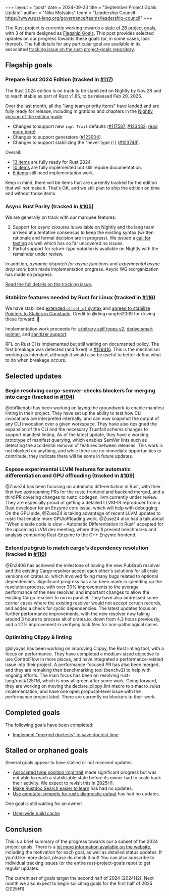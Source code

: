 +++
layout = "post"
date = 2024-09-23
title = "September Project Goals Update"
author = "Niko Matsakis"
team = "Leadership Council <https://www.rust-lang.org/governance/teams/leadership-council>"
+++

The Rust project is currently working towards a [slate of 26 project goals](https://rust-lang.github.io/rust-project-goals/2024h2/goals.html), with 3 of them designed as [Flagship Goals](https://rust-lang.github.io/rust-project-goals/2024h2/goals.html#flagship-goals). This post provides selected updates on our progress towards these goals (or, in some cases, lack thereof). The full details for any particular goal are available in its associated [tracking issue on the rust-project-goals repository](https://github.com/rust-lang/rust-project-goals/milestone/2).

## Flagship goals

### Prepare Rust 2024 Edition (tracked in [#117])

[#117]: https://github.com/rust-lang/rust-project-goals/issues/117

The Rust 2024 edition is on track to be stabilized on Nightly by Nov 28 and to reach stable as part of Rust v1.85, to be released Feb 20, 2025.

Over the last month, all the "lang team priority items" have landed and are fully ready for release, including migrations and chapters in the [Nightly version of the edition guide](https://doc.rust-lang.org/nightly/edition-guide/rust-2024/index.html):

* Changes to support new `impl Trait` defaults ([#117587], [#123432]; [read more here](https://blog.rust-lang.org/2024/09/05/impl-trait-capture-rules.html))
* Changes to support generators ([#123904][]).
* Changes to support stabilizing the "never type (`!`) ([#123748][]).

[#117587]: https://github.com/rust-lang/rust/issues/117587
[#123432]: https://github.com/rust-lang/rust/issues/123432
[#123904]: https://github.com/rust-lang/rust/issues/123904
[#123748]: https://github.com/rust-lang/rust/issues/123748

Overall:

* [13 items](https://github.com/rust-lang/rust/issues?q=label%3AS-tracking-ready-for-edition+is%3Aclosed) are fully ready for Rust 2024.
* [10 items](https://github.com/rust-lang/rust/issues?q=label%3AA-edition-2024%20label%3AC-tracking-issue%20-label%3AS-tracking-ready-for-edition%2CS-tracking-impl-incomplete%20-label%3At-libs%20) are fully implemented but still require documentation.
* [6 items](https://github.com/rust-lang/rust/issues?q=label%3AA-edition-2024%20label%3AC-tracking-issue%20-label%3AS-tracking-ready-for-edition%20label%3AS-tracking-impl-incomplete%20-label%3At-libs%20) still need implementation work.

Keep in mind, there will be items that are currently tracked for the edition that will not make it.  That's OK, and we still plan to ship the edition on time and without those items.

### Async Rust Parity (tracked in [#105])

[#105]: https://github.com/rust-lang/rust-project-goals/issues/105
[#129629]: https://github.com/rust-lang/rust/issues/129629

We are generally on track with our marquee features: 

1. Support for *async closures* is available on Nightly and the lang team arrived at a tentative consensus to keep the existing syntax (written rationale and formal decision are in progress). We issued a [call for testing](https://blog.rust-lang.org/inside-rust/2024/08/09/async-closures-call-for-testing.html) as well which has so far uncovered no issues.
2. Partial support for *return-type notation* is available on Nightly with the remainder under review. 

In addition, *dynamic dispatch for async functions* and *experimental async drop work* both made implementation progress. Async WG reorganization has made no progress. 

[Read the full details on the tracking issue.](https://github.com/rust-lang/rust-project-goals/issues/105#issuecomment-2361474377)

### Stabilize features needed by Rust for Linux (tracked in [#116])

[#116]: https://github.com/rust-lang/rust-project-goals/issues/116

We have stabilized [extended `offset_of` syntax](https://github.com/rust-lang/rust/pull/128284) and [agreed to stabilize Pointers to Statics in Constants](https://github.com/rust-lang/rust/issues/128183). Credit to @dingxiangfei2009 for driving these forward. 💜

Implementation work proceeds for [arbitrary self types v2](https://github.com/rust-lang/rust/issues/44874#issuecomment-2314739657), [derive smart](https://github.com/rust-lang/rust/pull/125048) [pointer](https://github.com/rust-lang/rust/pull/129467), and [sanitizer support](https://github.com/rust-lang/rust/pull/128348).

RFL on Rust CI is implemented but still waiting on documented policy. The first breakage was detected (and fixed) in [#129416](https://github.com/rust-lang/rust/pull/129416). This is the mechanism working as intended, although it would also be useful to better define what to do when breakage occurs.

## Selected updates

### Begin resolving cargo-semver-checks blockers for merging into cargo (tracked in [#104])

[#104]: https://github.com/rust-lang/rust-project-goals/issues/104

@obi1kenobi has been working on laying the groundwork to enable manifest linting in their project. They have set up the ability to test how CLI invocations are interpreted internally, and can now snapshot the output of any CLI invocation over a given workspace. They have also designed the expansion of the CLI and the necessary Trustfall schema changes to support manifest linting. As of the latest update, they have a working prototype of manifest querying, which enables SemVer lints such as detecting the accidental removal of features between releases. This work is not blocked on anything, and while there are no immediate opportunities to contribute, they indicate there will be some in future updates.

### Expose experimental LLVM features for automatic differentiation and GPU offloading (tracked in [#109])

[#109]: https://github.com/rust-lang/rust-project-goals/issues/109

@ZuseZ4 has been focusing on automatic differentiation in Rust, with their first two upstreaming PRs for the rustc frontend and backend merged, and a third PR covering changes to rustc_codegen_llvm currently under review. They are especially proud of getting a detailed LLVM-IR reproducer from a Rust developer for an Enzyme core issue, which will help with debugging. On the GPU side, @ZuseZ4 is taking advantage of recent LLVM updates to rustc that enable more GPU/offloading work. @ZuseZ4 also had a talk about "When unsafe code is slow - Automatic Differentiation in Rust" accepted for the upcoming LLVM dev meeting, where they'll present benchmarks and analysis comparing Rust-Enzyme to the C++ Enzyme frontend.

### Extend pubgrub to match cargo's dependency resolution (tracked in [#110])

[#110]: https://github.com/rust-lang/rust-project-goals/issues/110

@Eh2406 has achieved the milestone of having the new PubGrub resolver and the existing Cargo resolver accept each other's solutions for all crate versions on crates.io, which involved fixing many bugs related to optional dependencies. Significant progress has also been made in speeding up the resolution process, with over 30% improvements to the average performance of the new resolver, and important changes to allow the existing Cargo resolver to run in parallel. They have also addressed some corner cases where the existing resolver would not accept certain records, and added a check for cyclic dependencies. The latest updates focus on further performance improvements, with the new resolver now taking around 3 hours to process all of crates.io, down from 4.3 hours previously, and a 27% improvement in verifying lock files for non-pathological cases.

### Optimizing Clippy & linting

@blyxyas has been working on improving Clippy, the Rust linting tool, with a focus on performance. They have completed a medium-sized objective to use ControlFlow in more places, and have integrated a performance-related issue into their project. A performance-focused PR has also been merged, and they are remaking their benchmarking tool (benchv2) to help with ongoing efforts. The main focus has been on resolving rust-lang/rust#125116, which is now all green after some work. Going forward, they are working on moving the declare_clippy_lint macro to a macro_rules implementation, and have one open proposal-level issue with the performance project label. There are currently no blockers to their work.

## Completed goals

The following goals have been completed:

* [Implement "merged doctests" to save doctest time](https://github.com/rust-lang/rust-project-goals/issues/111)

## Stalled or orphaned goals

Several goals appear to have stalled or not received updates:

* [Associated type position impl trait](https://github.com/rust-lang/rust-project-goals/issues/103) made significant progress but was not able to reach a stabilizable state before its owner had to scale back their activity. We expect to revisit this in 2025H1.
* [Make Rustdoc Search easier to learn](https://github.com/rust-lang/rust-project-goals/issues/112) has had no updates.
* [Use annotate-snippets for rustc diagnostic output](https://github.com/rust-lang/rust-project-goals/issues/123) has had no updates.

One goal is still waiting for an owner:

* [User-wide build cache](https://github.com/rust-lang/rust-project-goals/issues/124)

## Conclusion

This is a brief summary of the progress towards our a subset of the 2024 project goals. There is a [lot more information available on the website](https://rust-lang.github.io/rust-project-goals/2024h2/goals.html), including the motivation for each goal, as well as detailed status updates. If you'd like more detail, please do check it out! You can also subscribe to individual tracking issues (or the entire rust-project-goals repo) to get regular updates.

The current set of goals target the second half of 2024 (2024H2). Next month we also expect to begin soliciting goals for the first half of 2025 (2025H1).

